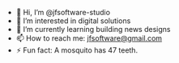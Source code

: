 - 👋 Hi, I’m @jfsoftware-studio
- 👀 I’m interested in digital solutions
- 🌱 I’m currently learning building news designs
- 📫 How to reach me: jfsoftware@gmail.com
- ⚡ Fun fact: A mosquito has 47 teeth.

<!---
jfsoftware-studio/jfsoftware-studio is a ✨ special ✨ repository because its `README.md` (this file) appears on your GitHub profile.
You can click the Preview link to take a look at your changes.
--->
